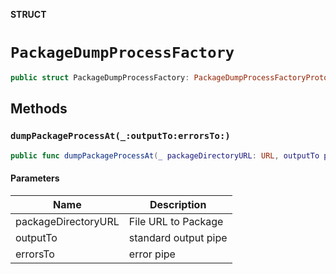 **STRUCT**

# `PackageDumpProcessFactory`

```swift
public struct PackageDumpProcessFactory: PackageDumpProcessFactoryProtocol
```

## Methods
### `dumpPackageProcessAt(_:outputTo:errorsTo:)`

```swift
public func dumpPackageProcessAt(_ packageDirectoryURL: URL, outputTo pipe: Pipe, errorsTo errorPipe: Pipe) -> Process
```

#### Parameters

| Name | Description |
| ---- | ----------- |
| packageDirectoryURL | File URL to Package |
| outputTo | standard output pipe |
| errorsTo | error pipe |